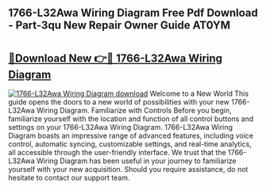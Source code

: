 ## 1766-L32Awa Wiring Diagram Free Pdf Download - Part-3qu New Repair Owner Guide AT0YM

# <h2><a href="http://dfkf7zq.blite.top/?on=1766-L32Awa+Wiring+Diagram">🔗Download New 👉🔴 1766-L32Awa Wiring Diagram</a></h2>

[![1766-L32Awa Wiring Diagram download](https://i.imgur.com/lujVjoI.png)](http://dfkf7zq.blite.top/?on=1766-L32Awa+Wiring+Diagram)
Welcome to a New World This guide opens the doors to a new world of possibilities with your new 1766-L32Awa Wiring Diagram. Familiarize with Controls Before you begin, familiarize yourself with the location and function of all control buttons and settings on your 1766-L32Awa Wiring Diagram. 1766-L32Awa Wiring Diagram boasts an impressive range of advanced features, including voice control, automatic syncing, customizable settings, and real-time analytics, all accessible through the user-friendly interface. We trust that the 1766-L32Awa Wiring Diagram has been useful in your journey to familiarize yourself with your new acquisition. Should you require assistance, do not hesitate to contact our support team.
